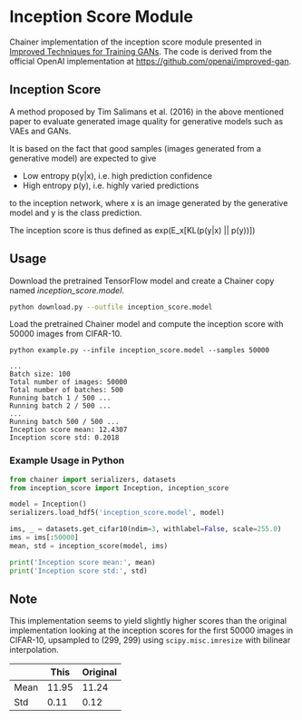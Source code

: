 # Inception Score Module

Chainer implementation of the inception score module presented in [Improved Techniques for Training GANs](https://arxiv.org/abs/1606.03498). The code is derived from the official OpenAI implementation at https://github.com/openai/improved-gan.

## Inception Score

A method proposed by Tim Salimans et al. (2016) in the above mentioned paper to evaluate generated image quality for generative models such as VAEs and GANs.

It is based on the fact that good samples (images generated from a generative model) are expected to give

- Low entropy p(y|x), i.e. high prediction confidence
- High entropy p(y), i.e. highly varied predictions

to the inception network, where x is an image generated by the generative model and y is the class prediction. 

The inception score is thus defined as exp(E_x[KL(p(y|x) || p(y))])

## Usage

Download the pretrained TensorFlow model and create a Chainer copy named *inception_score.model*.

```bash
python download.py --outfile inception_score.model
```

Load the pretrained Chainer model and compute the inception score with 50000 images from CIFAR-10.

```
python example.py --infile inception_score.model --samples 50000
```

```
...
Batch size: 100
Total number of images: 50000
Total number of batches: 500
Running batch 1 / 500 ...
Running batch 2 / 500 ...
...
Running batch 500 / 500 ...
Inception score mean: 12.4307
Inception score std: 0.2018
```

### Example Usage in Python

```python
from chainer import serializers, datasets
from inception_score import Inception, inception_score

model = Inception()
serializers.load_hdf5('inception_score.model', model)

ims, _ = datasets.get_cifar10(ndim=3, withlabel=False, scale=255.0)
ims = ims[:50000]
mean, std = inception_score(model, ims)

print('Inception score mean:', mean)
print('Inception score std:', std)

```

## Note

This implementation seems to yield slightly higher scores than the original implementation looking at the inception scores for the first 50000 images in CIFAR-10, upsampled to (299, 299) using `scipy.misc.imresize` with bilinear interpolation.

|| This | Original |
| ------------- | ------------- | ------------- |
| Mean | 11.95 | 11.24 |
| Std  | 0.11 | 0.12 |

